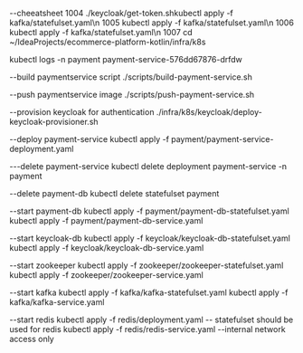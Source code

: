 --cheeatsheet
1004 ./keycloak/get-token.shkubectl apply -f kafka/statefulset.yaml\n
1005 kubectl apply -f kafka/statefulset.yaml\n
1006 kubectl apply -f kafka/statefulset.yaml\n
1007 cd ~/IdeaProjects/ecommerce-platform-kotlin/infra/k8s

kubectl logs -n payment payment-service-576dd67876-drfdw

--build paymentservice script
./scripts/build-payment-service.sh

--push paymentservice image
./scripts/push-payment-service.sh

--provision keycloak for authentication
./infra/k8s/keycloak/deploy-keycloak-provisioner.sh

--deploy payment-service
kubectl apply -f payment/payment-service-deployment.yaml

---delete payment-service
kubectl delete deployment payment-service -n payment

--delete payment-db
kubectl delete statefulset payment

--start payment-db
kubectl apply -f payment/payment-db-statefulset.yaml
kubectl apply -f payment/payment-db-service.yaml

--start keycloak-db
kubectl apply -f keycloak/keycloak-db-statefulset.yaml
kubectl apply -f keycloak/keycloak-db-service.yaml

--start zookeeper
kubectl apply -f zookeeper/zookeeper-statefulset.yaml
kubectl apply -f zookeeper/zookeeper-service.yaml

--start kafka
kubectl apply -f kafka/kafka-statefulset.yaml
kubectl apply -f kafka/kafka-service.yaml

--start redis
kubectl apply -f redis/deployment.yaml -- statefulset should be used for redis
kubectl apply -f redis/redis-service.yaml --internal network access only